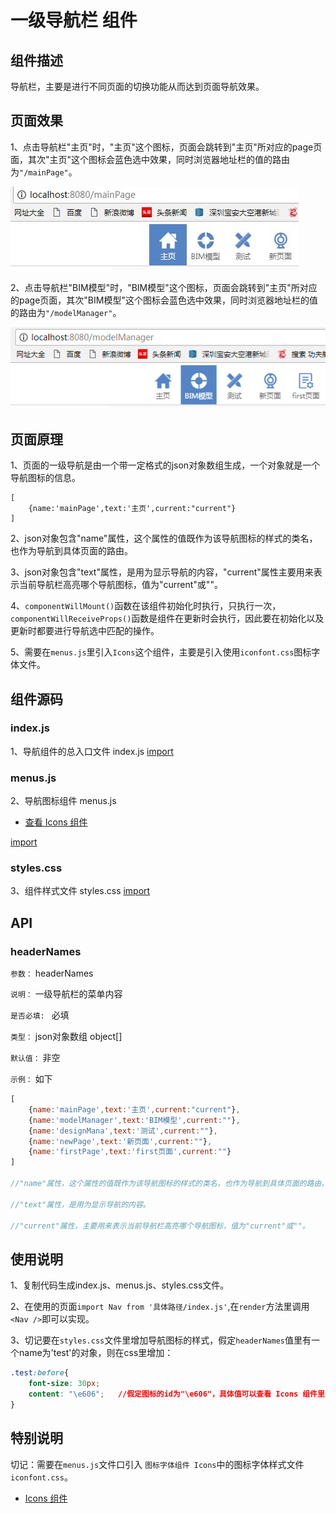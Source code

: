 # 一级导航栏 组件

## 组件描述

导航栏，主要是进行不同页面的切换功能从而达到页面导航效果。

## 页面效果

1、点击导航栏"主页"时，"主页"这个图标，页面会跳转到"主页"所对应的page页面，其次"主页"这个图标会蓝色选中效果，同时浏览器地址栏的值的路由为`"/mainPage"`。

![](../../../images/navigation/headerNav/nav0.jpg)

2、点击导航栏"BIM模型"时，"BIM模型"这个图标，页面会跳转到"主页"所对应的page页面，其次"BIM模型"这个图标会蓝色选中效果，同时浏览器地址栏的值的路由为`"/modelManager"`。

![](../../../images/navigation/headerNav/nav1.jpg)

## 页面原理
1、页面的一级导航是由一个带一定格式的json对象数组生成，一个对象就是一个导航图标的信息。
```
[
    {name:'mainPage',text:'主页',current:"current"}
]
```
2、json对象包含"name"属性，这个属性的值既作为该导航图标的样式的类名，也作为导航到具体页面的路由。

3、json对象包含"text"属性，是用为显示导航的内容，"current"属性主要用来表示当前导航栏高亮哪个导航图标，值为"current"或""。

4、`componentWillMount()`函数在该组件初始化时执行，只执行一次，`componentWillReceiveProps()`函数是组件在更新时会执行，因此要在初始化以及更新时都要进行导航选中匹配的操作。

5、需要在`menus.js`里引入`Icons`这个组件，主要是引入使用`iconfont.css`图标字体文件。

## 组件源码

### index.js
1、导航组件的总入口文件 index.js
[import](code/headerContainer.js)

### menus.js
2、导航图标组件 menus.js

* [查看 Icons 组件](../../../modules/iconfont/Icons/iconfont.md)

[import](code/menus.js)

### styles.css
3、组件样式文件 styles.css
[import](code/styles.css)

## API
### headerNames
`参数：` headerNames

`说明：` 一级导航栏的菜单内容

`是否必填: ` 必填

`类型：` json对象数组 object[]

`默认值：` 非空

`示例：` 如下

```javascript
[
    {name:'mainPage',text:'主页',current:"current"},
    {name:'modelManager',text:'BIM模型',current:""},
    {name:'designMana',text:'测试',current:""},
    {name:'newPage',text:'新页面',current:""},
    {name:'firstPage',text:'first页面',current:""}
]

//"name"属性，这个属性的值既作为该导航图标的样式的类名，也作为导航到具体页面的路由。

//"text"属性，是用为显示导航的内容。

//"current"属性，主要用来表示当前导航栏高亮哪个导航图标，值为"current"或""。

```

## 使用说明
1、复制代码生成index.js、menus.js、styles.css文件。

2、在使用的页面`import Nav from '具体路径/index.js'`,在`render`方法里调用`<Nav />`即可以实现。

3、切记要在`styles.css`文件里增加导航图标的样式，假定`headerNames`值里有一个name为'test'的对象，则在css里增加：
```css
.test:before{
    font-size: 30px;
    content: "\e606";   //假定图标的id为"\e606"，具体值可以查看 Icons 组件里的html文件
}
```

## 特别说明
切记：需要在`menus.js`文件口引入 `图标字体组件 Icons`中的图标字体样式文件`iconfont.css`。

* [Icons 组件](../../../modules/iconfont/Icons/iconfont.md)

